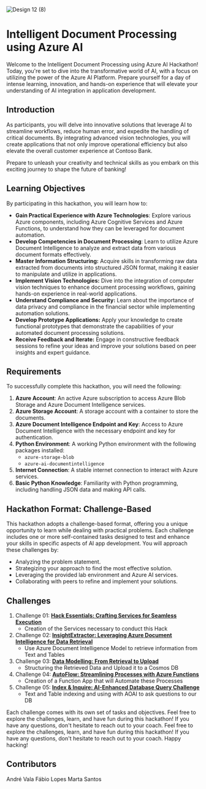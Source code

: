 
![Design 12 (8)](https://github.com/user-attachments/assets/c158b91d-6133-43bb-a8ca-7c01095086f1)

# Intelligent Document Processing using Azure AI

Welcome to the Intelligent Document Processing using Azure AI Hackathon! Today, you're set to dive into the transformative world of AI, with a focus on utilizing the power of the Azure AI Platform. Prepare yourself for a day of intense learning, innovation, and hands-on experience that will elevate your understanding of AI integration in application development.


## Introduction
As participants, you will delve into innovative solutions that leverage AI to streamline workflows, reduce human error, and expedite the handling of critical documents. By integrating advanced vision technologies, you will create applications that not only improve operational efficiency but also elevate the overall customer experience at Contoso Bank. 

Prepare to unleash your creativity and technical skills as you embark on this exciting journey to shape the future of banking!



## Learning Objectives

By participating in this hackathon, you will learn how to:

- **Gain Practical Experience with Azure Technologies**: Explore various Azure components, including Azure Cognitive Services and Azure Functions, to understand how they can be leveraged for document automation.
- **Develop Competencies in Document Processing**: Learn to utilize Azure Document Intelligence to analyze and extract data from various document formats effectively.
- **Master Information Structuring:** Acquire skills in transforming raw data extracted from documents into structured JSON format, making it easier to manipulate and utilize in applications.
- **Implement Vision Technologies:** Dive into the integration of computer vision techniques to enhance document processing workflows, gaining hands-on experience in real-world applications.
- **Understand Compliance and Security:** Learn about the importance of data privacy and compliance in the financial sector while implementing automation solutions.
- **Develop Prototype Applications:** Apply your knowledge to create functional prototypes that demonstrate the capabilities of your automated document processing solutions.
- **Receive Feedback and Iterate:** Engage in constructive feedback sessions to refine your ideas and improve your solutions based on peer insights and expert guidance.

## Requirements

To successfully complete this hackathon, you will need the following:

1. **Azure Account**: An active Azure subscription to access Azure Blob Storage and Azure Document Intelligence services.
2. **Azure Storage Account**: A storage account with a container to store the documents.
3. **Azure Document Intelligence Endpoint and Key**: Access to Azure Document Intelligence with the necessary endpoint and key for authentication.
4. **Python Environment**: A working Python environment with the following packages installed:
   - `azure-storage-blob`
   - `azure-ai-documentintelligence`
5. **Internet Connection**: A stable internet connection to interact with Azure services.
6. **Basic Python Knowledge**: Familiarity with Python programming, including handling JSON data and making API calls.

## Hackathon Format: Challenge-Based
This hackathon adopts a challenge-based format, offering you a unique opportunity to learn while dealing with practical problems. Each challenge includes one or more self-contained tasks designed to test and enhance your skills in specific aspects of AI app development. You will approach these challenges by:
- Analyzing the problem statement.
- Strategizing your approach to find the most effective solution.
- Leveraging the provided lab environment and Azure AI services.
- Collaborating with peers to refine and implement your solutions.


## Challenges
1. Challenge 01: **[Hack Essentials: Crafting Services for Seamless Execution](Challenge1/readme.md)**
   - Creation of the Services necessary to conduct this Hack
2. Challenge 02: **[InsightExtractor: Leveraging Azure Document Intelligence for Data Retrieval](Challenge2/readme.md)**
   - Use Azure Document Intelligence Model to retrieve information from Text and Tables
3. Challenge 03: **[Data Modelling: From Retrieval to Upload](Challenge3/readme.md)**
   - Structuring the Retrieved Data and Upload it to a Cosmos DB
4. Challenge 04: **[AutoFlow: Streamlining Processes with Azure Functions](Challenge4/readme.md)**
   - Creation of a Function App that will Automate these Processes
5. Challenge 05: **[Index & Inquire: AI-Enhanced Database Query Challenge](Challenge5/readme.md)**
   - Text and Table indexing and using with AOAI to ask questions to our DB
  


Each challenge comes with its own set of tasks and objectives. Feel free to explore the challenges, learn, and have fun during this hackathon! If you have any questions, don't hesitate to reach out to your coach.
Feel free to explore the challenges, learn, and have fun during this hackathon! If you have any questions, don't hesitate to reach out to your coach.
Happy hacking! 


## Contributors

André Vala
Fábio Lopes
Marta Santos